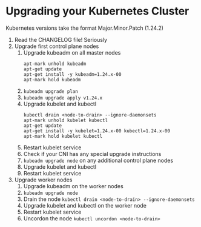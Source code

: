 # Upgrading your Kubernetes Cluster
Kubernetes versions take the format Major.Minor.Patch (1.24.2)

1. Read the CHANGELOG file! Seriously
2. Upgrade first control plane nodes
    1. Upgrade kubeadm on all master nodes
       ```
       apt-mark unhold kubeadm
       apt-get update
       apt-get install -y kubeadm=1.24.x-00
       apt-mark hold kubeadm
       ```
    3. `kubeadm upgrade plan`
    4. `kubeadm upgrade apply v1.24.x`
    5. Upgrade kubelet and kubectl
       ```
       kubectl drain <node-to-drain> --ignore-daemonsets
       apt-mark unhold kubelet kubectl
       apt-get update
       apt-get install -y kubelet=1.24.x-00 kubectl=1.24.x-00
       apt-mark hold kubelet kubectl
       ```
    7. Restart kubelet service
    8. Check if your CNI has any special upgrade instructions
    9. `kubeadm upgrade node` on any additional control plane nodes
    10. Upgrade kubelet and kubectl
    11. Restart kubelet service
3. Upgrade worker nodes 
    1. Upgrade kubeadm on the worker nodes
    2. `kubeadm upgrade node`
    3. Drain the node `kubectl drain <node-to-drain> --ignore-daemonsets`
    4. Upgrade kubelet and kubectl on the worker node
    5. Restart kubelet service
    6. Uncordon the node `kubectl uncordon <node-to-drain>`
